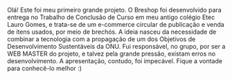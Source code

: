 Olá! Este foi meu primeiro grande projeto. O Breshop foi desenvolvido para entrega no Trabalho de Conclusão de Curso em meu antigo colégio Etec Lauro Gomes, e trata-se de um e-commerce circular de 
publicação e venda de itens usados, por meio de brechós. A ideia nasceu da necessidade de combinar a tecnologia com a propagação de um dos Objetivos de Desenvolvimento Sustentáveis da ONU. 
Fui responsável, no grupo, por ser a WEB MASTER do projeto, e talvez pela grande pressão, existam erros no desenvolvimento. A apresentação, contudo, foi impecável. Fique a vontade para conhecê-lo melhor :)
